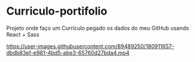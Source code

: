 # Curriculo-portifolio
Projeto onde faço um Currículo pegado os dados do meu GitHub usando React + Sass



https://user-images.githubusercontent.com/89489250/180911657-dbdb83ef-e981-4bd5-abe3-65760d27bda4.mp4





